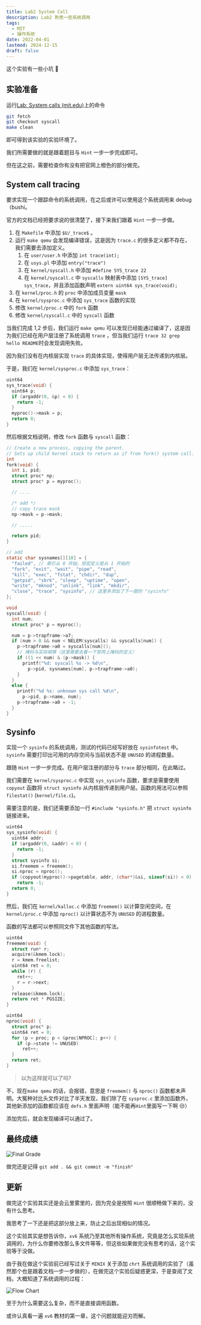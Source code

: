 ```yaml
---
title: Lab2 System Call
description: Lab2 熟悉一些系统调用
tags:
  - MIT
  - 操作系统
date: 2022-04-01
lastmod: 2024-12-15
draft: false
---
```


这个实验有一些小坑 😤

## 实验准备

运行[Lab: System calls (mit.edu)](https://pdos.csail.mit.edu/6.828/2021/labs/syscall.html)上的命令

```bash
git fetch
git checkout syscall
make clean
```

即可得到该实验的实验环境了。

我们所需要做的就是跟着题目与 `Hint` 一步一步完成即可。

但在这之前，需要检查你有没有把官网上橙色的部分做完。

## System call tracing

要求实现一个跟踪命令的系统调用，在之后或许可以使用这个系统调用来 debug（bushi。

官方的文档已经把要求说的很清楚了，接下来我们跟着 `Hint` 一步一步做。

1. 在 `Makefile` 中添加 `$U/_trace$` 。
2. 运行 `make qemu` 会发现编译错误，这是因为 `trace.c` 的很多定义都不存在，我们需要去添加定义。
   1. 在 `user/user.h` 中添加 `int trace(int);`
   2. 在 `usys.pl` 中添加 `entry("trace")`
   3. 在 `kernel/syscall.h` 中添加 `#define SYS_trace 22`
   4. 在 `kernel/syscall.c` 中 `syscalls` 映射表中添加 `[SYS_trace] sys_trace`，并且添加函数声明 `extern uint64 sys_trace(void);`
3. 在 `kernel/proc.h` 的 `proc` 中添加成员变量 `mask`
4. 在 `kernel/sysproc.c` 中添加 `sys_trace` 函数的实现
5. 修改 `kernel/proc.c` 中的 `fork` 函数
6. 修改 `kernel/syscall.c` 中的 `syscall` 函数

当我们完成 1,2 步后，我们运行 `make qemu` 可以发现已经能通过编译了，这是因为我们已经在用户层注册了系统调用 `trace` ，但当我们运行 `trace 32 grep hello README`时会发现调用失败。

因为我们没有在内核层实现 `trace` 的具体实现，使得用户层无法传递到内核层。

于是，我们在 `kernel/sysproc.c` 中添加 `sys_trace`：

```c
uint64
sys_trace(void) {
  uint64 p;
  if (argaddr(0, &p) < 0) {
    return -1;
  }
  myproc()->mask = p;
  return 0;
}
```

然后根据文档说明，修改 `fork` 函数与 `syscall` 函数：

```c
// Create a new process, copying the parent.
// Sets up child kernel stack to return as if from fork() system call.
int
fork(void) {
  int i, pid;
  struct proc* np;
  struct proc* p = myproc();

  // ....

  /* add */
  // copy trace mask
  np->mask = p->mask;

  // .....

  return pid;
}
```

```c
// add
static char sysnames[][10] = {
  "failed", // 索引从 0 开始，但宏定义是从 1 开始的
  "fork", "exit", "wait", "pipe", "read",
  "kill", "exec", "fstat", "chdir", "dup",
  "getpid", "sbrk", "sleep", "uptime", "open",
  "write", "mknod", "unlink", "link", "mkdir",
  "close", "trace", "sysinfo", // 这里多添加了下一题的 "sysinfo"
};

void
syscall(void) {
  int num;
  struct proc* p = myproc();

  num = p->trapframe->a7;
  if (num > 0 && num < NELEM(syscalls) && syscalls[num]) {
    p->trapframe->a0 = syscalls[num]();
    // 掩码与实际相等（这里需要去看一下官网上掩码的定义）
    if ((1 << num) & (p->mask)) {
      printf("%d: syscall %s -> %d\n",
        p->pid, sysnames[num], p->trapframe->a0);
    }
  }
  else {
    printf("%d %s: unknown sys call %d\n",
      p->pid, p->name, num);
    p->trapframe->a0 = -1;
  }
}
```

## Sysinfo

实现一个 `sysinfo` 的系统调用，测试的代码已经写好放在 `sysinfotest` 中。`sysinfo` 需要打印出可用的内存空间与当前状态不是 `UNUSED` 的进程数量。

跟随 `Hint` 一步一步完成。在用户层注册的部分与 `trace` 部分相同，在此略过。

我们需要在 `kernel/sysproc.c` 中实现 `sys_sysinfo` 函数，要求是需要使用 `copyout` 函数将 `struct sysinfo` 从内核层传递到用户层。函数的用法可以参照`filestat()` (`kernel/file.c`)。

需要注意的是，我们还需要添加一行 `#include "sysinfo.h"` 把 `struct sysinfo` 链接进来。

```c
uint64
sys_sysinfo(void) {
  uint64 addr;
  if (argaddr(0, &addr) < 0) {
    return -1;
  }
  struct sysinfo si;
  si.freemem = freemem();
  si.nproc = nproc();
  if (copyout(myproc()->pagetable, addr, (char*)&si, sizeof(si)) < 0)
    return -1;
  return 0;
}

```

然后，我们在 `kernel/kalloc.c` 中添加 `freemem()` 以计算空闲空间，在 `kernel/proc.c` 中添加 `nproc()` 以计算状态不为 `UNUSED` 的进程数量。

函数的写法都可以参照同文件下其他函数的写法。

```c
uint64
freemem(void) {
  struct run* r;
  acquire(&kmem.lock);
  r = kmem.freelist;
  uint64 ret = 0;
  while (r) {
    ret++;
    r = r->next;
  }
  release(&kmem.lock);
  return ret * PGSIZE;
}
```

```c
uint64
nproc(void) {
  struct proc* p;
  uint64 ret = 0;
  for (p = proc; p < &proc[NPROC]; p++) {
    if (p->state != UNUSED)
      ret++;
  }
  return ret;
}

```

> 以为这样就可以了吗?

不，现在`make qemu` 的话，会报错，意思是 `freemem()` 与 `nproc()` 函数都未声明。大冤种对比头文件对比了半天发现，我们除了在 `sysproc.c` 里添加函数外，其他新添加的函数都应该在 `defs.h` 里面声明（能不能再`Hint`里面写一下啊 😒）

添加完后，就会发现编译可以通过了。

## 最终成绩

![Final Grade](https://s2.loli.net/2022/04/13/GtDPix4v76mKX8W.png)

做完还是记得 `git add . && git commit -m "finish"`

## 更新

做完这个实验其实还是会云里雾里的，因为完全是按照 `Hint` 很顺畅做下来的，没有什么思考。

我思考了一下还是把这部分放上来，防止之后出现相似的情况。

这个实验其实是想告诉你，`xv6` 系统乃至其他所有操作系统，究竟是怎么实现系统调用的，为什么你要修改那么多文件等等，但这些如果做完没有思考的话，这个实验等于没做。

由于我在做这个实验前已经写过关于 `MINIX` 关于添加 `chrt` 系统调用的实验了（虽然那个也是跟着文档一步一步做的），在做完这个实验后疑惑更深，于是查阅了文档，大概知道了系统调用的过程：

![Flow Chart](https://s2.loli.net/2022/04/18/s578ArxjbQedPGo.png)

至于为什么需要这么复杂，而不是直接调用函数。

或许认真看一遍 `xv6` 教材的第一章，这个问题就能迎刃而解。
